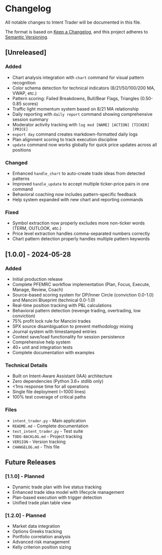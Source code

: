 # Changelog

All notable changes to Intent Trader will be documented in this file.

The format is based on [Keep a Changelog](https://keepachangelog.com/en/1.0.0/),
and this project adheres to [Semantic Versioning](https://semver.org/spec/v2.0.0.html).

## [Unreleased]

### Added
- Chart analysis integration with `chart` command for visual pattern recognition
- Color schema detection for technical indicators (8/21/50/100/200 MA, VWAP, etc.)
- Pattern scoring: Failed Breakdowns, Bull/Bear Flags, Triangles (0.50-0.85 scores)
- Traffic light momentum system based on 8/21 MA relationship
- Daily reporting with `daily report` command showing comprehensive session summary
- Moderator activity tracking with `log mod [NAME] [ACTION] [TICKER] [PRICE]`
- `export day` command creates markdown-formatted daily logs
- Plan alignment scoring to track execution discipline
- `update` command now works globally for quick price updates across all positions

### Changed
- Enhanced `handle_chart` to auto-create trade ideas from detected patterns
- Improved `handle_update` to accept multiple ticker-price pairs in one command
- Behavioral coaching now includes pattern-specific feedback
- Help system expanded with new chart and reporting commands

### Fixed
- Symbol extraction now properly excludes more non-ticker words (TERM, OUTLOOK, etc.)
- Price level extraction handles comma-separated numbers correctly
- Chart pattern detection properly handles multiple pattern keywords

## [1.0.0] - 2024-05-28

### Added
- Initial production release
- Complete PFEMRC workflow implementation (Plan, Focus, Execute, Manage, Review, Coach)
- Source-based scoring system for DP/Inner Circle (conviction 0.0-1.0) and Mancini Blueprint (technical 0.0-1.0)
- Real-time position tracking with P&L calculations
- Behavioral pattern detection (revenge trading, overtrading, low conviction)
- 75% profit lock rule for Mancini trades
- SPX source disambiguation to prevent methodology mixing
- Journal system with timestamped entries
- Context save/load functionality for session persistence
- Comprehensive help system
- 40+ unit and integration tests
- Complete documentation with examples

### Technical Details
- Built on Intent-Aware Assistant (IAA) architecture
- Zero dependencies (Python 3.6+ stdlib only)
- <1ms response time for all operations
- Single file deployment (~1000 lines)
- 100% test coverage of critical paths

### Files
- `intent_trader.py` - Main application
- `README.md` - Complete documentation
- `test_intent_trader.py` - Test suite
- `TODO-BACKLOG.md` - Project tracking
- `VERSION` - Version tracking
- `CHANGELOG.md` - This file

## Future Releases

### [1.1.0] - Planned
- Dynamic trade plan with live status tracking
- Enhanced trade idea model with lifecycle management
- Plan-based execution with trigger detection
- Unified trade plan table view

### [1.2.0] - Planned
- Market data integration
- Options Greeks tracking
- Portfolio correlation analysis
- Advanced risk management
- Kelly criterion position sizing